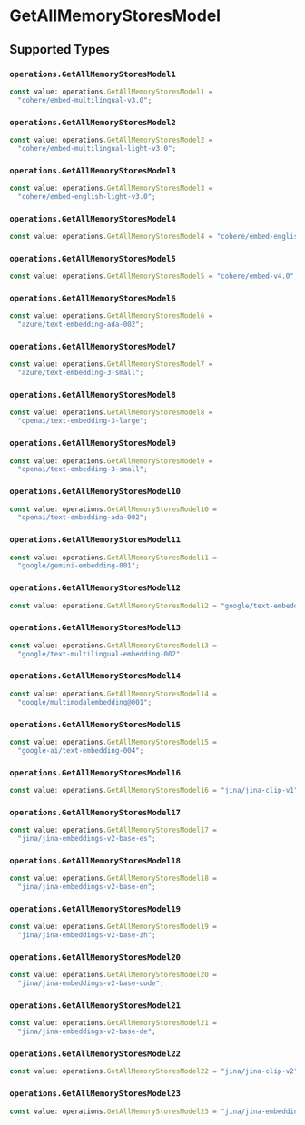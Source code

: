 # GetAllMemoryStoresModel


## Supported Types

### `operations.GetAllMemoryStoresModel1`

```typescript
const value: operations.GetAllMemoryStoresModel1 =
  "cohere/embed-multilingual-v3.0";
```

### `operations.GetAllMemoryStoresModel2`

```typescript
const value: operations.GetAllMemoryStoresModel2 =
  "cohere/embed-multilingual-light-v3.0";
```

### `operations.GetAllMemoryStoresModel3`

```typescript
const value: operations.GetAllMemoryStoresModel3 =
  "cohere/embed-english-light-v3.0";
```

### `operations.GetAllMemoryStoresModel4`

```typescript
const value: operations.GetAllMemoryStoresModel4 = "cohere/embed-english-v3.0";
```

### `operations.GetAllMemoryStoresModel5`

```typescript
const value: operations.GetAllMemoryStoresModel5 = "cohere/embed-v4.0";
```

### `operations.GetAllMemoryStoresModel6`

```typescript
const value: operations.GetAllMemoryStoresModel6 =
  "azure/text-embedding-ada-002";
```

### `operations.GetAllMemoryStoresModel7`

```typescript
const value: operations.GetAllMemoryStoresModel7 =
  "azure/text-embedding-3-small";
```

### `operations.GetAllMemoryStoresModel8`

```typescript
const value: operations.GetAllMemoryStoresModel8 =
  "openai/text-embedding-3-large";
```

### `operations.GetAllMemoryStoresModel9`

```typescript
const value: operations.GetAllMemoryStoresModel9 =
  "openai/text-embedding-3-small";
```

### `operations.GetAllMemoryStoresModel10`

```typescript
const value: operations.GetAllMemoryStoresModel10 =
  "openai/text-embedding-ada-002";
```

### `operations.GetAllMemoryStoresModel11`

```typescript
const value: operations.GetAllMemoryStoresModel11 =
  "google/gemini-embedding-001";
```

### `operations.GetAllMemoryStoresModel12`

```typescript
const value: operations.GetAllMemoryStoresModel12 = "google/text-embedding-005";
```

### `operations.GetAllMemoryStoresModel13`

```typescript
const value: operations.GetAllMemoryStoresModel13 =
  "google/text-multilingual-embedding-002";
```

### `operations.GetAllMemoryStoresModel14`

```typescript
const value: operations.GetAllMemoryStoresModel14 =
  "google/multimodalembedding@001";
```

### `operations.GetAllMemoryStoresModel15`

```typescript
const value: operations.GetAllMemoryStoresModel15 =
  "google-ai/text-embedding-004";
```

### `operations.GetAllMemoryStoresModel16`

```typescript
const value: operations.GetAllMemoryStoresModel16 = "jina/jina-clip-v1";
```

### `operations.GetAllMemoryStoresModel17`

```typescript
const value: operations.GetAllMemoryStoresModel17 =
  "jina/jina-embeddings-v2-base-es";
```

### `operations.GetAllMemoryStoresModel18`

```typescript
const value: operations.GetAllMemoryStoresModel18 =
  "jina/jina-embeddings-v2-base-en";
```

### `operations.GetAllMemoryStoresModel19`

```typescript
const value: operations.GetAllMemoryStoresModel19 =
  "jina/jina-embeddings-v2-base-zh";
```

### `operations.GetAllMemoryStoresModel20`

```typescript
const value: operations.GetAllMemoryStoresModel20 =
  "jina/jina-embeddings-v2-base-code";
```

### `operations.GetAllMemoryStoresModel21`

```typescript
const value: operations.GetAllMemoryStoresModel21 =
  "jina/jina-embeddings-v2-base-de";
```

### `operations.GetAllMemoryStoresModel22`

```typescript
const value: operations.GetAllMemoryStoresModel22 = "jina/jina-clip-v2";
```

### `operations.GetAllMemoryStoresModel23`

```typescript
const value: operations.GetAllMemoryStoresModel23 = "jina/jina-embeddings-v3";
```

